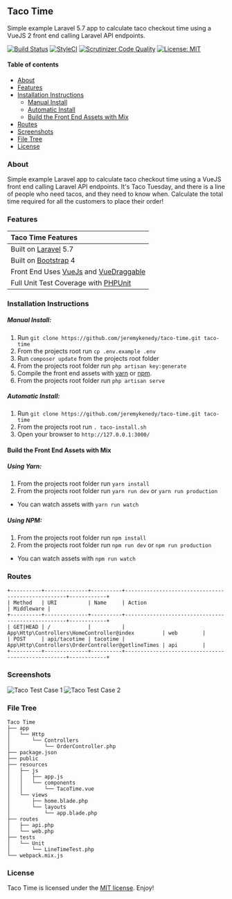 ## Taco Time
Simple example Laravel 5.7 app to calculate taco checkout time using a VueJS 2 front end calling Laravel API endpoints.

[![Build Status](https://travis-ci.org/jeremykenedy/taco-time.svg?branch=master)](https://travis-ci.org/jeremykenedy/taco-time)
[![StyleCI](https://github.styleci.io/repos/149530311/shield?branch=master)](https://github.styleci.io/repos/149530311)
[![Scrutinizer Code Quality](https://scrutinizer-ci.com/g/jeremykenedy/taco-time/badges/quality-score.png?b=master)](https://scrutinizer-ci.com/g/jeremykenedy/taco-time/?branch=master)
[![License: MIT](https://img.shields.io/badge/License-MIT-yellow.svg)](https://opensource.org/licenses/MIT)

#### Table of contents
- [About](#about)
- [Features](#features)
- [Installation Instructions](#installation-instructions)
    - [Manual Install](#manual-install)
    - [Automatic Install](#automatic-install)
    - [Build the Front End Assets with Mix](#build-front-end-assets-with-mix)
- [Routes](#routes)
- [Screenshots](#screenshots)
- [File Tree](#file-tree)
- [License](#license)

### About
Simple example Laravel app to calculate taco checkout time using a VueJS front end calling Laravel API endpoints.
It's Taco Tuesday, and there is a line of people who need tacos, and they need to know when.
Calculate the total time required for all the customers to place their order!  


### Features
| Taco Time Features  |
| :------------ |
|Built on [Laravel](http://laravel.com/) 5.7|
|Built on [Bootstrap](https://getbootstrap.com/) 4|
|Front End Uses [VueJs](https://vuejs.org/v2/guide/) and [VueDraggable](https://github.com/SortableJS/Vue.Draggable)|
|Full Unit Test Coverage with [PHPUnit](https://laravel.com/docs/5.7/testing)|

### Installation Instructions
##### Manual Install:
1. Run `git clone https://github.com/jeremykenedy/taco-time.git taco-time`
2. From the projects root run `cp .env.example .env`
3. Run `composer update` from the projects root folder
4. From the projects root folder run `php artisan key:generate`
5. Compile the front end assets with [yarn](#using-yarn) or [npm](#using-npm).
6. From the projects root folder run `php artisan serve`

##### Automatic Install:
1. Run `git clone https://github.com/jeremykenedy/taco-time.git taco-time`
2. From the projects root run `. taco-install.sh`
3. Open your browser to `http://127.0.0.1:3000/`

#### Build the Front End Assets with Mix
##### Using Yarn:
1. From the projects root folder run `yarn install`
2. From the projects root folder run `yarn run dev` or `yarn run production`
  * You can watch assets with `yarn run watch`

##### Using NPM:
1. From the projects root folder run `npm install`
2. From the projects root folder run `npm run dev` or `npm run production`
  * You can watch assets with `npm run watch`

### Routes

```
+----------+--------------+----------+---------------------------------------------------+------------+
| Method   | URI          | Name     | Action                                            | Middleware |
+----------+--------------+----------+---------------------------------------------------+------------+
| GET|HEAD | /            |          | App\Http\Controllers\HomeController@index         | web        |
| POST     | api/tacotime | tacotime | App\Http\Controllers\OrderController@getlineTimes | api        |
+----------+--------------+----------+---------------------------------------------------+------------+
```

### Screenshots
![Taco Test Case 1](https://s3-us-west-2.amazonaws.com/taco-time/taco1.jpg)
![Taco Test Case 2](https://s3-us-west-2.amazonaws.com/taco-time/taco2.jpg)

### File Tree

```
Taco Time
├── app
│   └── Http
│       └── Controllers
│           └── OrderController.php
├── package.json
├── public
├── resources
│   ├── js
│   │   ├── app.js
│   │   └── components
│   │       └── TacoTime.vue
│   └── views
│       ├── home.blade.php
│       └── layouts
│           └── app.blade.php
├── routes
│   ├── api.php
│   └── web.php
├── tests
│   └── Unit
│       └── LineTimeTest.php
└── webpack.mix.js
```

### License
Taco Time is licensed under the [MIT license](https://opensource.org/licenses/MIT). Enjoy!
